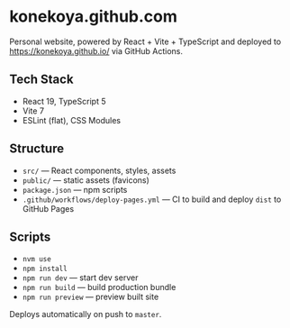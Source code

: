 # konekoya.github.com

Personal website, powered by React + Vite + TypeScript and deployed to https://konekoya.github.io/ via GitHub Actions.

## Tech Stack

- React 19, TypeScript 5
- Vite 7
- ESLint (flat), CSS Modules

## Structure

- `src/` — React components, styles, assets
- `public/` — static assets (favicons)
- `package.json` — npm scripts
- `.github/workflows/deploy-pages.yml` — CI to build and deploy `dist` to GitHub Pages

## Scripts

- `nvm use`
- `npm install`
- `npm run dev` — start dev server
- `npm run build` — build production bundle
- `npm run preview` — preview built site

Deploys automatically on push to `master`.
